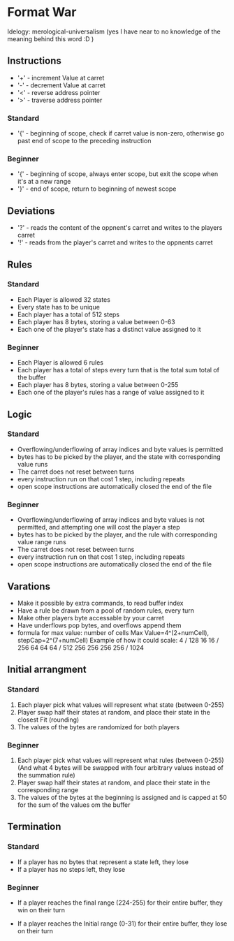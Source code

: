# Format War
Idelogy: merological-universalism (yes I have near to no knowledge of the meaning behind this word :D )

## Instructions
* '+' - increment Value at carret
* '-' - decrement Value at carret
* '<' - reverse address pointer
* '>' - traverse address pointer
### Standard
* '\{' - beginning of scope, check if carret value is non-zero, otherwise go past end of scope to the preceding instruction
### Beginner
* '\{' - beginning of scope, always enter scope, but exit the scope when it's at a new range
* '}' - end of scope, return to beginning of newest scope

## Deviations
* '?' - reads the content of the oppnent's carret and writes to the players carret
* '!' - reads from the player's carret and writes to the oppnents carret

## Rules
### Standard
* Each Player is allowed 32 states
* Every state has to be unique
* Each player has a total of 512 steps
* Each player has 8 bytes, storing a value between 0-63
* Each one of the player's state has a distinct value assigned to it

### Beginner
* Each Player is allowed 6 rules
* Each player has a total of steps every turn that is the total sum total of the buffer
* Each player has 8 bytes, storing a value between 0-255
* Each one of the player's rules has a range of value assigned to it

## Logic
### Standard
* Overflowing/underflowing of array indices and byte values is permitted
* bytes has to be picked by the player, and the state with corresponding value runs
* The carret does not reset between turns
* every instruction run on that cost 1 step, including repeats
* open scope instructions are automatically closed the end of the file

### Beginner
* Overflowing/underflowing of array indices and byte values is not permitted, and attempting one will cost the player a step
* bytes has to be picked by the player, and the rule with corresponding value range runs
* The carret does not reset between turns
* every instruction run on that cost 1 step, including repeats
* open scope instructions are automatically closed the end of the file

## Varations
* Make it possible by extra commands, to read buffer index
* Have a rule be drawn from a pool of random rules, every turn
* Make other players byte accessable by your carret
* Have underflows pop bytes, and overflows append them
* formula for max value: number of cells Max Value=4^(2+numCell), stepCap=2^(7+numCell)
   Example of how it could scale:
   4 / 128
   16 16 / 256
   64 64 64 / 512
   256 256 256 256 / 1024
   
## Initial arrangment
### Standard
1. Each player pick what values will represent what state (between 0-255)
2. Player swap half their states at random, and place their state in the closest Fit (rounding)
3. The values of the bytes are randomized for both players

### Beginner
1. Each player pick what values will represent what rules (between 0-255)
(And what 4 bytes will be swapped with four arbitrary values instead of the summation rule)
2. Player swap half their states at random, and place their state in the corresponding range
3. The values of the bytes at the beginning is assigned and is capped at 50 for the sum of the values om the buffer


## Termination
### Standard
* If a player has no bytes that represent a state left, they lose
* If a player has no steps left, they lose
### Beginner
* If a player reaches the final range (224-255) for their entire buffer, they win on their turn

* If a player reaches the Initial range (0-31) for their entire buffer, they lose on their turn
